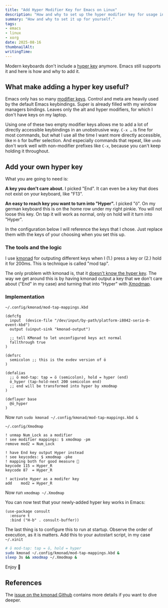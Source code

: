 ```yaml
---
title: "Add Hyper Modifier Key for Emacs on Linux"
description: "How and why to set up the hyper modifier key for usage in Emacs on Linux under Xorg using kmonad and Xmodmap."
summary: "How and why to set it up for yourself."
tags:
- emacs
- linux
- xorg
date: 2025-08-16
thumbnailAlt:
writingTime:
---
```


Modern keyboards don't include a [hyper key](https://en.wikipedia.org/w/index.php?title=Hyper_key) anymore.
Emacs still supports it and here is how and why to add it.

## What make adding a hyper key useful?

Emacs only has so many [modifier keys](https://www.gnu.org/software/emacs/manual/html_node/emacs/Modifier-Keys.html).
Control and meta are heavily used by the default Emacs keybindings.
Super is already filled with my window managers bindings.
Leaves only the alt and hyper modifiers, for which I don't have keys on my
laptop.

Using one of these two empty modifier keys allows me to add a lot of
directly accessible keybindings in an unobstrusive way.
`C-x …` is fine for most commands, but what I use all the time I want more
directly accessible, like `H-b` for buffer selection.
And especially commands that repeat, like `undo` don't work well with
non-modifier prefixes like `C-x`, because you can't keep holding it
throughout.

## Add your own hyper key

What you are going to need is: 

**A key you don't care about.**
I picked "End".
It can even be a key that does not exist on your keyboard, like "F13".

**An easy to reach key you want to turn into "Hyper".**
I picked "ö".
On my german keyboard this is on the home row under my right pinkie.
You will not loose this key.
On tap it will work as normal, only on hold will it turn into "Hyper".

In the configuration below I will reference the keys that I chose.
Just replace them with the keys of your choosing when you set this up.

### The tools and the logic

I use [kmonad](https://github.com/kmonad/kmonad) for outputing different
keys when I (1.) press a key or (2.) hold it for 200ms.
This is technique is called "mod tap".

The only problem with kmonad is, that it [doesn't know the hyper key](https://github.com/kmonad/kmonad/issues/22).
The way we get around this is by having kmonad output a key that we don't
care about ("End" in my case) and turning that into "Hyper" with [Xmodmap](https://wiki.archlinux.org/title/Xmodmap).

### Implementation

`~/.config/kmonad/mod-tap-mappings.kbd`
```config
(defcfg
  input  (device-file "/dev/input/by-path/platform-i8042-serio-0-event-kbd")
  output (uinput-sink "kmonad-output")

  ;; tell KMonad to let unconfigured keys act normal
  fallthrough true
)

(defsrc
  semicolon ;; this is the evdev version of ö
)

(defalias
  ;; ö mod-tap: tap = ö (semicolon), hold = hyper (end)
  ö_hyper (tap-hold-next 200 semicolon end)
  ;; end will be transformed into hyper by xmodmap
)

(deflayer base
  @ö_hyper
)
```

Now run `sudo kmonad ~/.config/kmonad/mod-tap-mappings.kbd &`

`~/.config/Xmodmap`
```xmodmap
! unmap Num_Lock as a modifier
! see modifier mappings: $ xmodmap -pm
remove mod2 = Num_Lock

! have End key output Hyper instead
! see keycodes: $ xmodmap -pke
! mapping both for good measure 🙂
keycode 115 = Hyper_R
keycode 87  = Hyper_R

! activate Hyper as a modifer key
add    mod2 = Hyper_R
```

Now run `xmodmap ~/.Xmodmap`

You can now test that your newly-added hyper key works in Emacs:
```elisp
(use-package consult
  :ensure t
  :bind ("H-b" . consult-buffer))
```

The last thing is to configure this to run at startup.
Observe the order of execution, as it is matters.
Add this to your autostart script, in my case `~/.xinit`
```sh
# ö mod-tap: tap = ö, hold = hyper
sudo kmonad ~/.config/kmonad/mod-tap-mappings.kbd &
sleep 3s && xmodmap ~/.Xmodmap &
```

Enjoy :slightly_smiling_face:

## References

The [issue on the kmonad Github](https://github.com/kmonad/kmonad/issues/22)
contains more details if you want to dive deeper.
